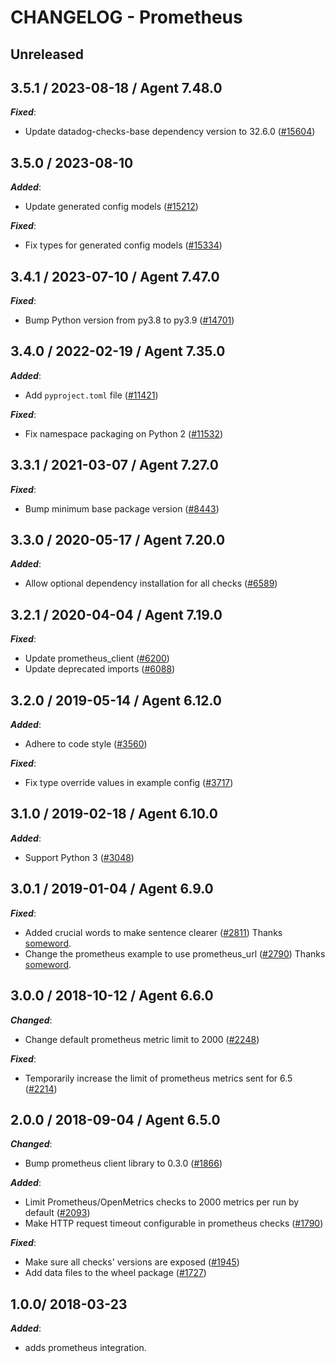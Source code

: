 # CHANGELOG - Prometheus

## Unreleased

## 3.5.1 / 2023-08-18 / Agent 7.48.0

***Fixed***:

* Update datadog-checks-base dependency version to 32.6.0 ([#15604](https://github.com/DataDog/integrations-core/pull/15604))

## 3.5.0 / 2023-08-10

***Added***:

* Update generated config models ([#15212](https://github.com/DataDog/integrations-core/pull/15212))

***Fixed***:

* Fix types for generated config models ([#15334](https://github.com/DataDog/integrations-core/pull/15334))

## 3.4.1 / 2023-07-10 / Agent 7.47.0

***Fixed***:

* Bump Python version from py3.8 to py3.9 ([#14701](https://github.com/DataDog/integrations-core/pull/14701))

## 3.4.0 / 2022-02-19 / Agent 7.35.0

***Added***:

* Add `pyproject.toml` file ([#11421](https://github.com/DataDog/integrations-core/pull/11421))

***Fixed***:

* Fix namespace packaging on Python 2 ([#11532](https://github.com/DataDog/integrations-core/pull/11532))

## 3.3.1 / 2021-03-07 / Agent 7.27.0

***Fixed***:

* Bump minimum base package version ([#8443](https://github.com/DataDog/integrations-core/pull/8443))

## 3.3.0 / 2020-05-17 / Agent 7.20.0

***Added***:

* Allow optional dependency installation for all checks ([#6589](https://github.com/DataDog/integrations-core/pull/6589))

## 3.2.1 / 2020-04-04 / Agent 7.19.0

***Fixed***:

* Update prometheus_client ([#6200](https://github.com/DataDog/integrations-core/pull/6200))
* Update deprecated imports ([#6088](https://github.com/DataDog/integrations-core/pull/6088))

## 3.2.0 / 2019-05-14 / Agent 6.12.0

***Added***:

* Adhere to code style ([#3560](https://github.com/DataDog/integrations-core/pull/3560))

***Fixed***:

* Fix type override values in example config ([#3717](https://github.com/DataDog/integrations-core/pull/3717))

## 3.1.0 / 2019-02-18 / Agent 6.10.0

***Added***:

* Support Python 3 ([#3048](https://github.com/DataDog/integrations-core/pull/3048))

## 3.0.1 / 2019-01-04 / Agent 6.9.0

***Fixed***:

* Added crucial words to make sentence clearer ([#2811][1]) Thanks [someword][2].
* Change the prometheus example to use prometheus_url ([#2790][3]) Thanks [someword][2].

## 3.0.0 / 2018-10-12 / Agent 6.6.0

***Changed***:

* Change default prometheus metric limit to 2000 ([#2248][4])

***Fixed***:

* Temporarily increase the limit of prometheus metrics sent for 6.5 ([#2214][5])

## 2.0.0 / 2018-09-04 / Agent 6.5.0

***Changed***:

* Bump prometheus client library to 0.3.0 ([#1866][8])

***Added***:

* Limit Prometheus/OpenMetrics checks to 2000 metrics per run by default ([#2093][6])
* Make HTTP request timeout configurable in prometheus checks ([#1790][9])

***Fixed***:

* Make sure all checks' versions are exposed ([#1945][7])
* Add data files to the wheel package ([#1727][10])

## 1.0.0/ 2018-03-23

***Added***:

* adds prometheus integration.

[1]: https://github.com/DataDog/integrations-core/pull/2811
[2]: https://github.com/someword
[3]: https://github.com/DataDog/integrations-core/pull/2790
[4]: https://github.com/DataDog/integrations-core/pull/2248
[5]: https://github.com/DataDog/integrations-core/pull/2214
[6]: https://github.com/DataDog/integrations-core/pull/2093
[7]: https://github.com/DataDog/integrations-core/pull/1945
[8]: https://github.com/DataDog/integrations-core/pull/1866
[9]: https://github.com/DataDog/integrations-core/pull/1790
[10]: https://github.com/DataDog/integrations-core/pull/1727
